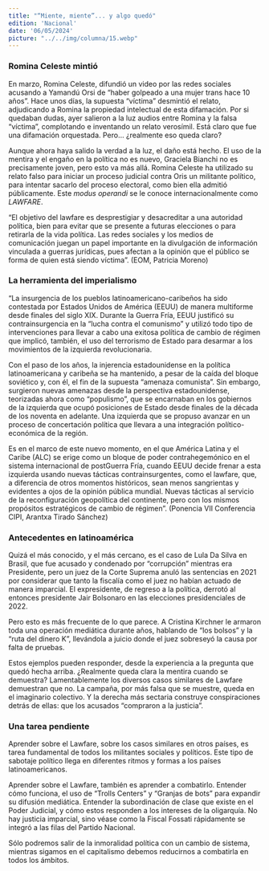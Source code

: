```yaml
---
title: "“Miente, miente”... y algo quedó"
edition: 'Nacional'
date: '06/05/2024'
picture: "../../img/columna/15.webp"
---
```



### Romina Celeste mintió

En marzo, Romina Celeste, difundió un video por las redes sociales acusando a Yamandú Orsi de “haber golpeado a una mujer trans hace 10 años”. Hace unos días, la supuesta “víctima” desmintió el relato, adjudicando a Romina la propiedad intelectual de esta difamación. Por si quedaban dudas, ayer salieron a la luz audios entre Romina y la falsa “víctima”, complotando e inventando un relato verosímil. Está claro que fue una difamación orquestada. Pero… ¿realmente eso queda claro?

Aunque ahora haya salido la verdad a la luz, el daño está hecho. El uso de la mentira y el engaño en la política no es nuevo, Graciela Bianchi no es precisamente joven, pero esto va más allá. Romina Celeste ha utilizado su relato falso para iniciar un proceso judicial contra Oris un militante político, para intentar sacarlo del proceso electoral, como bien ella admitió públicamente. Este _modus operandi_ se le conoce internacionalmente como _LAWFARE_.

“El objetivo del lawfare es desprestigiar y desacreditar a una autoridad política, bien para evitar que se presente a futuras elecciones o para retirarla de la vida política. Las redes sociales y los medios de comunicación juegan un papel importante en la divulgación de información vinculada a guerras jurídicas, pues afectan a la opinión que el público se forma de quien está siendo víctima”. (EOM, Patricia Moreno)


### La herramienta del imperialismo

“La insurgencia de los pueblos latinoamericano-caribeños ha sido contestada por Estados Unidos de América (EEUU) de manera multiforme desde finales del siglo XIX. Durante la Guerra Fría, EEUU justificó su contrainsurgencia en la “lucha contra el comunismo” y utilizó todo tipo de intervenciones para llevar a cabo una exitosa política de cambio de régimen que implicó, también, el uso del terrorismo de Estado para desarmar a los movimientos de la izquierda revolucionaria. 

Con el paso de los años, la injerencia estadounidense en la política latinoamericana y caribeña se ha mantenido, a pesar de la caída del bloque soviético y, con él, el fin de la supuesta “amenaza comunista”. Sin embargo, surgieron nuevas amenazas desde la perspectiva estadounidense, teorizadas ahora como “populismo”, que se encarnaban en los gobiernos de la izquierda que ocupó posiciones de Estado desde finales de la década de los noventa en adelante. Una izquierda que se propuso avanzar en un proceso de concertación política que llevara a una integración político-económica de la región.

Es en el marco de este nuevo momento, en el que América Latina y el Caribe (ALC) se erige como un bloque de poder contrahegemónico en el sistema internacional de postGuerra Fría, cuando EEUU decide frenar a esta izquierda usando nuevas tácticas contrainsurgentes, como el lawfare, que, a diferencia de otros momentos históricos, sean menos sangrientas y evidentes a ojos de la opinión pública mundial. Nuevas tácticas al servicio de la reconfiguración geopolítica del continente, pero con los mismos propósitos estratégicos de cambio de régimen”. (Ponencia VII Conferencia CIPI, Arantxa Tirado Sánchez)


### Antecedentes en latinoamérica

Quizá el más conocido, y el más cercano, es el caso de Lula Da Silva en Brasil, que fue acusado y condenado por “corrupción” mientras era Presidente, pero un juez de la Corte Suprema anuló las sentencias en 2021 por considerar que tanto la fiscalía como el juez no habían actuado de manera imparcial. El expresidente, de regreso a la política, derrotó al entonces presidente Jair Bolsonaro en las elecciones presidenciales de 2022.

Pero esto es más frecuente de lo que parece. A Cristina Kirchner le armaron toda una operación mediática durante años, hablando de “los bolsos” y la “ruta del dinero K”, llevándola a juicio donde el juez sobreseyó la causa por falta de pruebas.

Estos ejemplos pueden responder, desde la experiencia a la pregunta que quedó hecha arriba. ¿Realmente queda clara la mentira cuando se demuestra? Lamentablemente los diversos casos similares de Lawfare demuestran que no. La campaña, por más falsa que se muestre, queda en el imaginario colectivo. Y la derecha más sectaria construye conspiraciones detrás de ellas: que los acusados “compraron a la justicia”.


### Una tarea pendiente

Aprender sobre el Lawfare, sobre los casos similares en otros países, es tarea fundamental de todos los militantes sociales y políticos. Este tipo de sabotaje político llega en diferentes ritmos y formas a los países latinoamericanos.

Aprender sobre el Lawfare, también es aprender a combatirlo. Entender cómo funciona, el uso de “Trolls Centers” y “Granjas de bots” para expandir su difusión mediática. Entender la subordinación de clase que existe en el Poder Judicial, y cómo estos responden a los intereses de la oligarquía. No hay justicia imparcial, sino véase como la Fiscal Fossati rápidamente se integró a las filas del Partido Nacional.

Sólo podremos salir de la inmoralidad política con un cambio de sistema, mientras sigamos en el capitalismo debemos reducirnos a combatirla en todos los ámbitos.